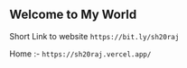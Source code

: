 ## Welcome to My World

Short Link to website `https://bit.ly/sh20raj`

Home :- `https://sh20raj.vercel.app/`